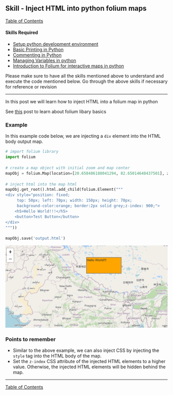 ## Skill - Inject HTML into python folium maps

[Table of Contents](https://nagasudhir.blogspot.com/2020/04/taming-python-table-of-contents.html)

#### Skills Required
* [Setup python development environment](https://nagasudhir.blogspot.com/2020/04/setup-python-development-environment_14.html)
* [Basic Printing in Python](https://nagasudhir.blogspot.com/2020/04/basic-printing-in-python.html)
* [Commenting in Python](https://nagasudhir.blogspot.com/2020/04/comments-in-python.html)
* [Managing Variables in python](https://nagasudhir.blogspot.com/2020/04/managing-variables-in-python.html)
* [Introduction to Folium for interactive maps in python](https://nagasudhir.blogspot.com/2021/07/introduction-to-folium-for-interactive.html)

Please make sure to have all the skills mentioned above to understand and execute the code mentioned below. Go through the above skills if necessary for reference or revision
<hr/>

In this post we will learn how to inject HTML into a folium map in python

 See [this](https://nagasudhir.blogspot.com/2021/07/introduction-to-folium-for-interactive.html) post to learn about folium libary basics

### Example
In this example code below, we are injecting a ```div``` element into the HTML body output map.
```python
# import folium library
import folium

# create a map object with initial zoom and map center
mapObj = folium.Map(location=[20.658486188041294, 82.65014648437501], zoom_start=7)

# inject html into the map html
mapObj.get_root().html.add_child(folium.Element("""
<div style="position: fixed; 
     top: 50px; left: 70px; width: 150px; height: 70px; 
     background-color:orange; border:2px solid grey;z-index: 900;">
    <h5>Hello World!!!</h5>
    <button>Test Button</button>
</div>
"""))

mapObj.save('output.html')
```

![folium_inject_html_demo](https://raw.githubusercontent.com/nagasudhirpulla/taming_python/master/blog/skills/assets/img/folium_inject_html_demo.PNG)

### Points to remember
* Similar to the above example, we can also inject CSS by injecting the ```style``` tag into the HTML body of the map. 
* Set the ```z-index``` CSS attribute of the injected HTML elements to a higher value. Otherwise, the injected HTML elements will be hidden behind the map.

<hr/>

[Table of Contents](https://nagasudhir.blogspot.com/2020/04/taming-python-table-of-contents.html)



<!--stackedit_data:
eyJoaXN0b3J5IjpbLTE5Mjk0MzYzMDMsMTY2MzU2Nzc5MywxOD
YwMjMzMTE2LDgyNTU5Nzc2OCwxNzQ2MjMyNTcwXX0=
-->